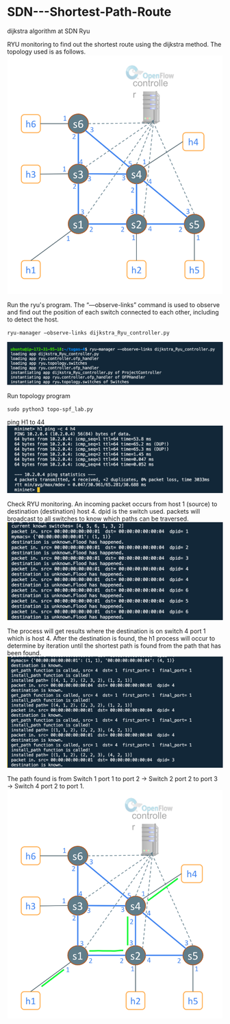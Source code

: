 # SDN---Shortest-Path-Route
dijkstra algorithm at SDN Ryu

RYU monitoring to find out the shortest route using the dijkstra method. The topology used is as follows.
![ss topo](./images/topo.png)

Run the ryu's program. The “—observe-links” command is used to observe and find out the position of each switch connected to each other, including to detect the host.
```
ryu-manager —observe-links dijkstra_Ryu_controller.py
```
![ss ryu](./images/ryu.png)

Run topology program
```
sudo python3 topo-spf_lab.py
```
ping H1 to 44
![ss ping](./images/ping.png)

Check RYU monitoring. An incoming packet occurs from host 1 (source) to destination (destination) host 4. dpid is the switch used. packets will broadcast to all switches to know which paths can be traversed.
![ss detection1](./images/detection1.png)

The process will get results where the destination is on switch 4 port 1 which is host 4. After the destination is found, the h1 process will occur to determine by iteration until the shortest path is found from the path that has been found.
![ss detection2](./images/detection2.png)

The path found is from Switch 1 port 1 to port 2 → Switch 2 port 2 to port 3 → Switch 4 port 2 to port 1.
![ss result](./images/result.png)


